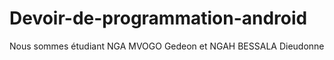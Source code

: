 # Devoir-de-programmation-android
Nous sommes étudiant NGA MVOGO Gedeon et  NGAH BESSALA  Dieudonne

